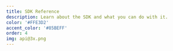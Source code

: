 ```yaml
---
title: SDK Reference
description: Learn about the SDK and what you can do with it.
color: '#FFE3D2'
accent_color: '#85BEFF'
order: 4
img: api@3x.png
---
```

